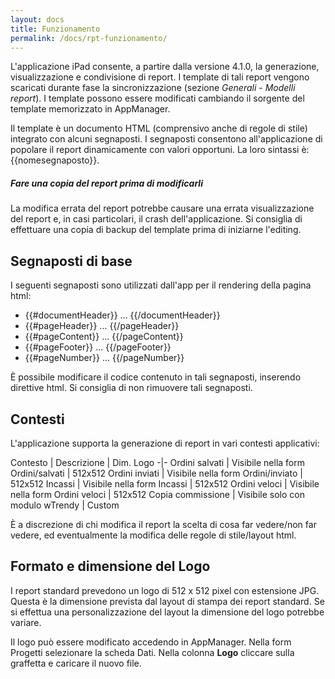 ```yaml
---
layout: docs
title: Funzionamento
permalink: /docs/rpt-funzionamento/
---
```


L'applicazione iPad consente, a partire dalla versione 4.1.0, la generazione, visualizzazione e condivisione di report. I template di tali report vengono scaricati durante fase la sincronizzazione (sezione _Generali_ - _Modelli report_).
I template possono essere modificati cambiando il sorgente del template memorizzato in AppManager.

Il template è un documento HTML (comprensivo anche di regole di stile) integrato con alcuni segnaposti. I segnaposti consentono all'applicazione di popolare il report dinamicamente con valori opportuni. La loro sintassi è: {{nomesegnaposto}}.

<div class="note warning">
  <h5>Fare una copia del report prima di modificarli</h5>
  <p>
  La modifica errata del report potrebbe causare una errata visualizzazione del report e, in casi particolari,
  il crash dell'applicazione.
  Si consiglia di effettuare una copia di backup del template prima di iniziarne l'editing.
  </p>
</div>

## Segnaposti di base

I seguenti segnaposti sono utilizzati dall'app per il rendering della pagina html:

* \{\{#documentHeader\}\} ...  \{\{/documentHeader\}\}
* \{\{#pageHeader\}\}     ...  \{\{/pageHeader\}\}
* \{\{#pageContent\}\}    ...  \{\{/pageContent\}\}
* \{\{#pageFooter\}\}     ...  \{\{/pageFooter\}\}
* \{\{#pageNumber\}\}     ...  \{\{/pageNumber\}\}


È possibile modificare il codice contenuto in tali segnaposti, inserendo direttive html.
Si consiglia di non rimuovere tali segnaposti.

## Contesti
L'applicazione supporta la generazione di report in vari contesti applicativi:

Contesto | Descrizione | Dim. Logo
-|-
Ordini salvati | Visibile nella form Ordini/salvati | 512x512
Ordini inviati | Visibile nella form Ordini/inviato | 512x512
Incassi        | Visibile nella form Incassi | 512x512
Ordini veloci  | Visibile nella form Ordini veloci | 512x512
Copia commissione | Visibile solo con modulo wTrendy | Custom

È a discrezione di chi modifica il report la scelta di cosa far vedere/non far vedere, ed eventualmente la modifica delle regole di stile/layout html.

## Formato e dimensione del Logo
I report standard prevedono un logo di 512 x 512 pixel con estensione JPG.
Questa è la dimensione prevista dal layout di stampa dei report standard.
Se si effettua una personalizzazione del layout la dimensione del logo potrebbe variare.

Il logo può essere modificato accedendo in AppManager. Nella form Progetti selezionare la scheda Dati. Nella colonna **Logo** cliccare sulla graffetta e caricare il nuovo file.

